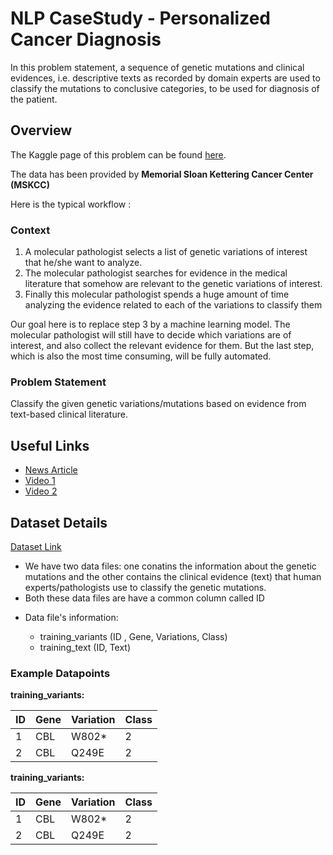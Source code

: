# NLP CaseStudy - Personalized Cancer Diagnosis
In this problem statement, a sequence of genetic mutations and clinical evidences, i.e. descriptive texts as recorded by domain experts are used to classify the mutations to conclusive categories, to be used for diagnosis of the patient. 

## Overview

The Kaggle page of this problem can be found [here](https://www.kaggle.com/c/msk-redefining-cancer-treatment/). 

The data has been provided by **Memorial Sloan Kettering Cancer Center (MSKCC)**

Here is the typical workflow :

### Context

1. A molecular pathologist selects a list of genetic variations of interest that he/she want to analyze.
2. The molecular pathologist searches for evidence in the medical literature that somehow are relevant to the genetic variations of interest.
3. Finally this molecular pathologist spends a huge amount of time analyzing the evidence related to each of the variations to classify them


Our goal here is to replace step 3 by a machine learning model. The molecular pathologist will still have to decide which variations are of interest, and also collect the relevant evidence for them. But the last step, which is also the most time consuming, will be fully automated.

### Problem Statement

Classify the given genetic variations/mutations based on evidence from text-based clinical literature.

## Useful Links

* [News Article](https://www.forbes.com/sites/matthewherper/2017/06/03/a-new-cancer-drug-helped-almost-everyone-who-took-it-almost-heres-what-it-teaches-us/#2a44ee2f6b25)
* [Video 1](https://www.youtube.com/watch?v=UwbuW7oK8rk)
* [Video 2](https://www.youtube.com/watch?v=qxXRKVompI8)

## Dataset Details

[Dataset Link](https://www.kaggle.com/c/msk-redefining-cancer-treatment/data)

- We have two data files: one conatins the information about the genetic mutations and the other contains the clinical evidence (text) that  human experts/pathologists use to classify the genetic mutations. 
- Both these data files are have a common column called ID
- <p> 
    Data file's information:
    <ul> 
        <li>
        training_variants (ID , Gene, Variations, Class)
        </li>
        <li>
        training_text (ID, Text)
        </li>
    </ul>
 </p>

### Example Datapoints

**training_variants:**

ID  | Gene | Variation | Class
--- | --- | --- | ---
1 | CBL | W802* | 2
2 | CBL | Q249E | 2

**training_variants:**

ID  | Gene | Variation | Class
--- | --- | --- | ---
1 | CBL | W802* | 2
2 | CBL | Q249E | 2
